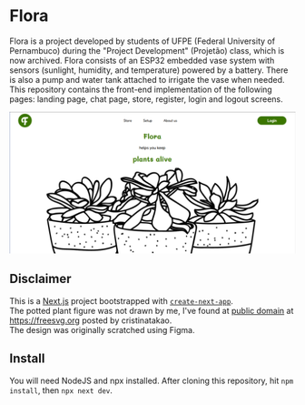 # Flora
Flora is a project developed by students of UFPE (Federal University of 
Pernambuco) during the "Project Development" (Projetão) class, which is 
now archived. Flora consists of an ESP32 embedded vase system with
sensors (sunlight, humidity, and temperature) powered by a battery.
There is also a pump and water tank attached to irrigate the vase when
needed. This repository contains the front-end implementation of the
following pages: landing page, chat page, store, register, login and 
logout screens.

![Flora's landing page](https://raw.githubusercontent.com/vss-2/vss-2/main/Flora.png)

## Disclaimer
This is a [Next.js](https://nextjs.org/) project bootstrapped with
[`create-next-app`](https://github.com/vercel/next.js/tree/canary/packages/create-next-app).
<br>
The potted plant figure was not drawn by me, I've found at [public domain](https://freesvg.org/1549920774) at https://freesvg.org posted by cristinatakao.
<br>
The design was originally scratched using Figma.

## Install
You will need NodeJS and npx installed. After cloning this repository,
hit `npm install`, then `npx next dev`.
